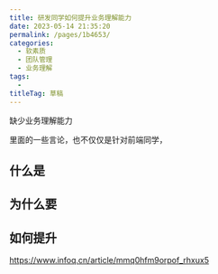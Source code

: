 ```yaml
---
title: 研发同学如何提升业务理解能力
date: 2023-05-14 21:35:20
permalink: /pages/1b4653/
categories: 
  - 软素质
  - 团队管理
  - 业务理解
tags: 
  - 
titleTag: 草稿
---
```


缺少业务理解能力

里面的一些言论，也不仅仅是针对前端同学，

## 什么是

## 为什么要


## 如何提升

https://www.infoq.cn/article/mmq0hfm9orpof_rhxux5